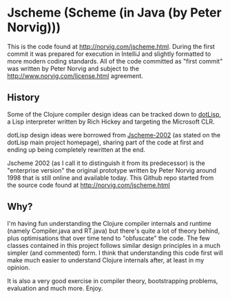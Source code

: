 # Jscheme (Scheme (in Java (by Peter Norvig)))

This is the code found at http://norvig.com/jscheme.html. During the first commit it was prepared for execution
in IntelliJ and slightly formatted to more modern coding standards. All of the code committed as "first commit"
was written by Peter Norvig and subject to the http://www.norvig.com/license.html agreement.

## History

Some of the Clojure compiler design ideas can be tracked down to [dotLisp](http://dotlisp.sourceforge.net/dotlisp.htm),
a Lisp interpreter written by Rich Hickey and targeting the Microsoft CLR.

dotLisp design ideas were borrowed from [Jscheme-2002](http://jscheme.sourceforge.net/jscheme/main.html)
(as stated on the dotLisp main project homepage), sharing part of the code at first and ending up being completely
rewritten at the end.

Jscheme 2002 (as I call it to distinguish it from its predecessor) is the "enterprise version" the original prototype
written by Peter Norvig around 1998 that is still online and available today. This Github repo started from the source code
found at http://norvig.com/jscheme.html

## Why?

I'm having fun understanding the Clojure compiler internals and runtime (namely Compiler.java and RT.java) but there's
quite a lot of theory behind, plus optimisations that over time tend to "obfuscate" the code. The few classes contained
in this project follows similar design principles in a much simpler (and commented) form. I think that understanding
this code first will make much easier to understand Clojure internals after, at least in my opinion.

It is also a very good exercise in compiler theory, bootstrapping problems, evaluation and much more. Enjoy.